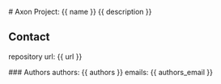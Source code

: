 # Axon Project: {{ name }}
{{ description }}

## Contact
repository url: {{ url }}

### Authors
authors: {{ authors }}
emails: {{ authors_email }}
